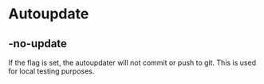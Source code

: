 # Autoupdate

## -no-update
If the flag is set, the autoupdater will not commit or push to git. This is used for local testing purposes.